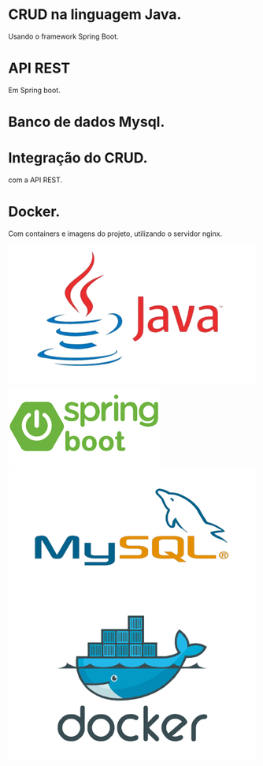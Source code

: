 # CRUD na linguagem Java.
 Usando o framework Spring Boot.

# API REST 
Em Spring boot.

# Banco de dados Mysql.

# Integração do CRUD.
com a API REST.

# Docker.
Com containers e imagens do projeto, utilizando o servidor nginx.

<img src="/src/main/resources/imagens/java.png"> 

<img src="/src/main/resources/imagens/SpringBoot.png"> 

<img src="/src/main/resources/imagens/mysql.png">

<img src="/src/main/resources/imagens/docker.png">